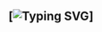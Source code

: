 ## [![Typing SVG](https://readme-typing-svg.herokuapp.com?font=Rockstar-ExtraBold&color=F33A6A&lines=welcome+To+Dark╺+Rush+-+official.)]
